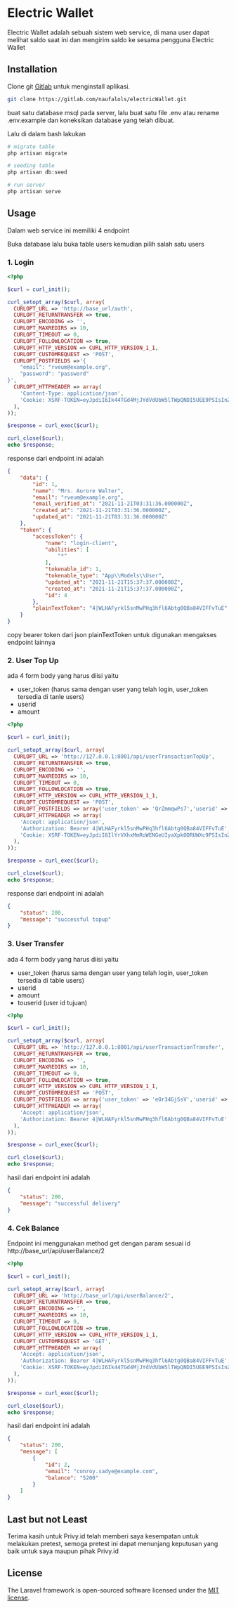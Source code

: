 # Electric Wallet

Electric Wallet adalah sebuah sistem web service, di mana user dapat melihat saldo saat ini dan mengirim saldo ke sesama pengguna Electric Wallet

## Installation

Clone git [Gitlab](https://gitlab.com/naufalols/electricWallet) untuk menginstall aplikasi.

```bash
git clone https://gitlab.com/naufalols/electricWallet.git
```
buat satu database msql pada server, lalu buat satu file .env atau rename .env.example dan koneksikan database yang telah dibuat.

Lalu di dalam bash lakukan

```bash
# migrate table
php artisan migrate

# seeding table
php artisan db:seed

# run server
php artisan serve
```
## Usage

Dalam web service ini memiliki 4 endpoint

Buka database lalu buka table users kemudian pilih salah satu users
### 1. Login
```php
<?php

$curl = curl_init();

curl_setopt_array($curl, array(
  CURLOPT_URL => 'http://base_url/auth',
  CURLOPT_RETURNTRANSFER => true,
  CURLOPT_ENCODING => '',
  CURLOPT_MAXREDIRS => 10,
  CURLOPT_TIMEOUT => 0,
  CURLOPT_FOLLOWLOCATION => true,
  CURLOPT_HTTP_VERSION => CURL_HTTP_VERSION_1_1,
  CURLOPT_CUSTOMREQUEST => 'POST',
  CURLOPT_POSTFIELDS =>'{
    "email": "rveum@example.org",
    "password": "password"
}',
  CURLOPT_HTTPHEADER => array(
    'Content-Type: application/json',
    'Cookie: XSRF-TOKEN=eyJpdiI6Ik44TGd4MjJYdVdUbW5lTWpQNDI5UEE9PSIsInZhbHVlIjoiUTE5Q3FlUUJuTk11b0hYbitNRkVSSENkVXRrSUU4T3N1b2d5bzlIUEljcktFb1ZDczJvKytrSnZCNnhqWXI1SVdTZXJoeFVIMlNDOHJub1Nkc3IvNDdjNkNXdVNkS1V4c1JKci9zTEhPdmxFR2IyTHA2cDROQWdQdHlkaXB2bWgiLCJtYWMiOiI1OTI0M2I1OTEwZGJjYjAxYTc3YTQ0MzAzYjcxZTM1MTIxNGZjMmJjY2I3ZWRlYWEyZDk4YjIxZTg2MDVhMTk3IiwidGFnIjoiIn0%3D; electricwallet_session=eyJpdiI6IlljOEEzN0tUWUcrTVFGVTN2RWprb2c9PSIsInZhbHVlIjoiZnY5c05US0xLTzl2Vk9xQU54Yi9uZWh2NTNpQUdaTm1GM0VxWnU3ZnYveDNqVWtaNjRQUXM1SEtyeHZERTBPRVB6YktOanIvM21VN2tlcmg5cXh4UXp4S2YzZ2hFK096OE52akNzclk5RDhxekxucmVrbGRFbDRqVWl2VEFnQXgiLCJtYWMiOiIwN2MwYTFhODYyNTAwMDNlNmI3ZDJlYjUwYmNkMWU4YjE2NGNhZGM3MTY2NmMxNGIxYmQ1YzE3ZTdjZTdkZDA0IiwidGFnIjoiIn0%3D'
  ),
));

$response = curl_exec($curl);

curl_close($curl);
echo $response;
```
response dari endpoint ini adalah
```json
{
    "data": {
        "id": 1,
        "name": "Mrs. Aurore Walter",
        "email": "rveum@example.org",
        "email_verified_at": "2021-11-21T03:31:36.000000Z",
        "created_at": "2021-11-21T03:31:36.000000Z",
        "updated_at": "2021-11-21T03:31:36.000000Z"
    },
    "token": {
        "accessToken": {
            "name": "login-client",
            "abilities": [
                "*"
            ],
            "tokenable_id": 1,
            "tokenable_type": "App\\Models\\User",
            "updated_at": "2021-11-21T15:37:37.000000Z",
            "created_at": "2021-11-21T15:37:37.000000Z",
            "id": 4
        },
        "plainTextToken": "4|WLHAFyrkl5snMwPHq3hfl6Abtg0QBa84VIFFvTuE"
    }
}
```
copy bearer token dari json plainTextToken untuk digunakan mengakses endpoint lainnya

### 2. User Top Up
ada 4 form body yang harus diisi yaitu 
- user_token (harus sama dengan user yang telah login, user_token tersedia di tanle users)
- userid
- amount
```php
<?php

$curl = curl_init();

curl_setopt_array($curl, array(
  CURLOPT_URL => 'http://127.0.0.1:8001/api/userTransactionTopUp',
  CURLOPT_RETURNTRANSFER => true,
  CURLOPT_ENCODING => '',
  CURLOPT_MAXREDIRS => 10,
  CURLOPT_TIMEOUT => 0,
  CURLOPT_FOLLOWLOCATION => true,
  CURLOPT_HTTP_VERSION => CURL_HTTP_VERSION_1_1,
  CURLOPT_CUSTOMREQUEST => 'POST',
  CURLOPT_POSTFIELDS => array('user_token' => 'QrZmmqwPs7','userid' => '1','amount' => '8000'),
  CURLOPT_HTTPHEADER => array(
    'Accept: application/json',
    'Authorization: Bearer 4|WLHAFyrkl5snMwPHq3hfl6Abtg0QBa84VIFFvTuE',
    'Cookie: XSRF-TOKEN=eyJpdiI6IlYrVXhxMmRoWENGeUIyaXpkODRUWXc9PSIsInZhbHVlIjoiTTdYUEJuUWgwV2U4eTVjcVd1YzFoaFVIb3EwcXc0djdSaFo3RjlaRmRKVDhLdXp0MkFiSERLQWVOUWk1cUIyeFgzL1BFdE1oMkt3YWxYOGVVek55a2JSQWZvODZjWHVrclplY2o3bHM2VE9XeXJnaGlxSzRRSFRMRmI2ODQzdHYiLCJtYWMiOiJlYWE2MWQ3YjhiZDlhMzdmNDI2MjE5OGYxODE3ZmMyOTMwMjM4OGVkY2NiNDk3NDEzYTA3NDUwYWNkNjQwZDI1IiwidGFnIjoiIn0%3D; electricwallet_session=eyJpdiI6InMwTWphdlRoQmxrd2l1aUMyWmY4cEE9PSIsInZhbHVlIjoiUGNNY1FKazc4dTBsK3praTJzRzlZOUgxbDhld2p2akptaEh5aXB4T3VkK2E5b0t0TGtrejlzWFFuVG52RzAzMjRrcFFaOEYybXZ1OUpWWklNMUd3Yk51ajBWL1JBMmVIY1pGYkd3Q2xXQnRmYlhrTXkvV2c2QTM1QUZBTkt6RUoiLCJtYWMiOiI3MTk2MGI3MzdkMGE0MGJkZTlmNzM5MTU3ZWFlMzkyNDY4YjVmZWUyNWFjNmI1OTFmMTgwYzVlMjY3MjlmNjRjIiwidGFnIjoiIn0%3D'
  ),
));

$response = curl_exec($curl);

curl_close($curl);
echo $response;

```
response dari endpoint ini adalah
```json
{
    "status": 200,
    "message": "successful topup"
}
```

### 3. User Transfer
ada 4 form body yang harus diisi yaitu 
- user_token (harus sama dengan user yang telah login, user_token tersedia di table users)
- userid
- amount
- touserid (user id tujuan)
```php
<?php

$curl = curl_init();

curl_setopt_array($curl, array(
  CURLOPT_URL => 'http://127.0.0.1:8001/api/userTransactionTransfer',
  CURLOPT_RETURNTRANSFER => true,
  CURLOPT_ENCODING => '',
  CURLOPT_MAXREDIRS => 10,
  CURLOPT_TIMEOUT => 0,
  CURLOPT_FOLLOWLOCATION => true,
  CURLOPT_HTTP_VERSION => CURL_HTTP_VERSION_1_1,
  CURLOPT_CUSTOMREQUEST => 'POST',
  CURLOPT_POSTFIELDS => array('user_token' => 'eOr34GjSsV','userid' => '1','amount' => '12','touserid' => '2'),
  CURLOPT_HTTPHEADER => array(
    'Accept: application/json',
    'Authorization: Bearer 4|WLHAFyrkl5snMwPHq3hfl6Abtg0QBa84VIFFvTuE'
  ),
));

$response = curl_exec($curl);

curl_close($curl);
echo $response;

```
hasil dari endpoint ini adalah
```json
{
    "status": 200,
    "message": "successful delivery"
}
```
### 4. Cek Balance
Endpoint ini menggunakan method get dengan param sesuai id
http://base_url/api/userBalance/2
```php
<?php

$curl = curl_init();

curl_setopt_array($curl, array(
  CURLOPT_URL => 'http://base_url/api/userBalance/2',
  CURLOPT_RETURNTRANSFER => true,
  CURLOPT_ENCODING => '',
  CURLOPT_MAXREDIRS => 10,
  CURLOPT_TIMEOUT => 0,
  CURLOPT_FOLLOWLOCATION => true,
  CURLOPT_HTTP_VERSION => CURL_HTTP_VERSION_1_1,
  CURLOPT_CUSTOMREQUEST => 'GET',
  CURLOPT_HTTPHEADER => array(
    'Accept: application/json',
    'Authorization: Bearer 4|WLHAFyrkl5snMwPHq3hfl6Abtg0QBa84VIFFvTuE',
    'Cookie: XSRF-TOKEN=eyJpdiI6Ik44TGd4MjJYdVdUbW5lTWpQNDI5UEE9PSIsInZhbHVlIjoiUTE5Q3FlUUJuTk11b0hYbitNRkVSSENkVXRrSUU4T3N1b2d5bzlIUEljcktFb1ZDczJvKytrSnZCNnhqWXI1SVdTZXJoeFVIMlNDOHJub1Nkc3IvNDdjNkNXdVNkS1V4c1JKci9zTEhPdmxFR2IyTHA2cDROQWdQdHlkaXB2bWgiLCJtYWMiOiI1OTI0M2I1OTEwZGJjYjAxYTc3YTQ0MzAzYjcxZTM1MTIxNGZjMmJjY2I3ZWRlYWEyZDk4YjIxZTg2MDVhMTk3IiwidGFnIjoiIn0%3D; electricwallet_session=eyJpdiI6IlljOEEzN0tUWUcrTVFGVTN2RWprb2c9PSIsInZhbHVlIjoiZnY5c05US0xLTzl2Vk9xQU54Yi9uZWh2NTNpQUdaTm1GM0VxWnU3ZnYveDNqVWtaNjRQUXM1SEtyeHZERTBPRVB6YktOanIvM21VN2tlcmg5cXh4UXp4S2YzZ2hFK096OE52akNzclk5RDhxekxucmVrbGRFbDRqVWl2VEFnQXgiLCJtYWMiOiIwN2MwYTFhODYyNTAwMDNlNmI3ZDJlYjUwYmNkMWU4YjE2NGNhZGM3MTY2NmMxNGIxYmQ1YzE3ZTdjZTdkZDA0IiwidGFnIjoiIn0%3D'
  ),
));

$response = curl_exec($curl);

curl_close($curl);
echo $response;

```
hasil dari endpoint ini adalah
```json
{
    "status": 200,
    "message": [
        {
            "id": 2,
            "email": "conroy.sadye@example.com",
            "balance": "5200"
        }
    ]
}
```
## Last but not Least
Terima kasih untuk Privy.id telah memberi saya kesempatan untuk melakukan pretest, semoga pretest ini dapat menunjang keputusan yang baik untuk saya maupun pihak Privy.id

## License

The Laravel framework is open-sourced software licensed under the [MIT license](https://opensource.org/licenses/MIT).

